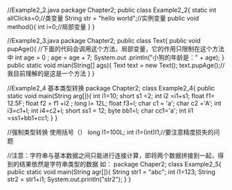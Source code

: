 //Example2_2.java
package Chapter2;
public class Example2_2{
static int allClicks=0;//类变量
String str = "hello world";//实例变量
public void method(){
int i=0;//局部变量
}
}

//Example2_3.java
package Chapter2;
public class Text{
public void pupAge(){ //下面的代码会调用这个方法，局部变量，它的作用只限制在这个方法中
int age = 0 ;
age = age + 7;
System.out .println("小狗的年龄是：" + age);
}
public static void mian(String[]  ags){
Text text = new Text();
text.pupAge();//我目前理解的是这是一个方法
}
}

//Example2_4 基本类型转换
package Chapter2;
class Example2_4{
public static void main(String arg[]){
int i1=10;
short s1 =2;
int i2 =i1+s1;
float f1= 12.5F;
float f2 = f1 +i2 ;
long l= 12L;
float f3=l;
char c1 = 'a';
char c2 ='A';
int i3=c1+l;
int i4=c2+l;
short ss1 = 12;
byte bb1=l;
char cc1='a';
int ii1 =ss1+bb1+cc1;
}
}

//强制类型转换 使用括号（）
long l1=100L;
int i1=(int)l1;//要注意精度损失的问题

//注意：字符串与基本数据之间只能进行连接计算，即将两个数据拼接到一起，得到的结果依然是字符串类型的数据  如：
package Chaper2;
class Example2_5{
public static void main(String agr[]){
String str1 = "abc";
int i1=123;
String str2 = str1+i1;
System.out.println("str2");
}
}